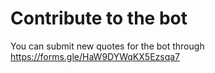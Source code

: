 # Contribute to the bot

You can submit new quotes for the bot through https://forms.gle/HaW9DYWqKX5Ezsqa7 
